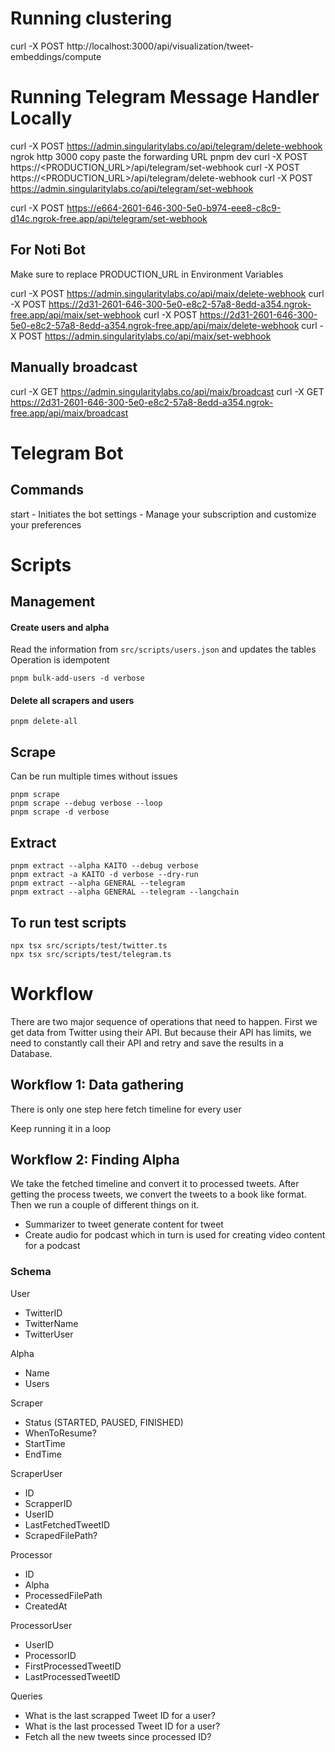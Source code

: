 # Running clustering

curl -X POST http://localhost:3000/api/visualization/tweet-embeddings/compute

# Running Telegram Message Handler Locally

curl -X POST https://admin.singularitylabs.co/api/telegram/delete-webhook
ngrok http 3000
copy paste the forwarding URL
pnpm dev
curl -X POST https://<PRODUCTION_URL>/api/telegram/set-webhook
curl -X POST https://<PRODUCTION_URL>/api/telegram/delete-webhook
curl -X POST https://admin.singularitylabs.co/api/telegram/set-webhook

curl -X POST https://e664-2601-646-300-5e0-b974-eee8-c8c9-d14c.ngrok-free.app/api/telegram/set-webhook

## For Noti Bot

Make sure to replace PRODUCTION_URL in Environment Variables

curl -X POST https://admin.singularitylabs.co/api/maix/delete-webhook
curl -X POST https://2d31-2601-646-300-5e0-e8c2-57a8-8edd-a354.ngrok-free.app/api/maix/set-webhook
curl -X POST https://2d31-2601-646-300-5e0-e8c2-57a8-8edd-a354.ngrok-free.app/api/maix/delete-webhook
curl -X POST https://admin.singularitylabs.co/api/maix/set-webhook

## Manually broadcast

curl -X GET https://admin.singularitylabs.co/api/maix/broadcast
curl -X GET https://2d31-2601-646-300-5e0-e8c2-57a8-8edd-a354.ngrok-free.app/api/maix/broadcast

# Telegram Bot

## Commands

start - Initiates the bot
settings - Manage your subscription and customize your preferences

# Scripts

## Management

#### Create users and alpha

Read the information from `src/scripts/users.json` and updates the tables
Operation is idempotent

```
pnpm bulk-add-users -d verbose
```

#### Delete all scrapers and users

```
pnpm delete-all
```

## Scrape

Can be run multiple times without issues

```
pnpm scrape
pnpm scrape --debug verbose --loop
pnpm scrape -d verbose
```

## Extract

```
pnpm extract --alpha KAITO --debug verbose
pnpm extract -a KAITO -d verbose --dry-run
pnpm extract --alpha GENERAL --telegram
pnpm extract --alpha GENERAL --telegram --langchain
```

## To run test scripts

```
npx tsx src/scripts/test/twitter.ts
npx tsx src/scripts/test/telegram.ts
```

# Workflow

There are two major sequence of operations that need to happen. First we get data from Twitter using their API. But because their API has limits, we need to constantly call their API and retry and save the results in a Database.

## Workflow 1: Data gathering

There is only one step here fetch timeline for every user

Keep running it in a loop

## Workflow 2: Finding Alpha

We take the fetched timeline and convert it to processed tweets.
After getting the process tweets, we convert the tweets to a book like format. Then we run a couple of different things on it.

- Summarizer to tweet generate content for tweet
- Create audio for podcast which in turn is used for creating video content for a podcast

### Schema

User

- TwitterID
- TwitterName
- TwitterUser

Alpha

- Name
- Users

Scraper

- Status (STARTED, PAUSED, FINISHED)
- WhenToResume?
- StartTime
- EndTime

ScraperUser

- ID
- ScrapperID
- UserID
- LastFetchedTweetID
- ScrapedFilePath?

Processor

- ID
- Alpha
- ProcessedFilePath
- CreatedAt

ProcessorUser

- UserID
- ProcessorID
- FirstProcessedTweetID
- LastProcessedTweetID

Queries

- What is the last scrapped Tweet ID for a user?
- What is the last processed Tweet ID for a user?
- Fetch all the new tweets since processed ID?
